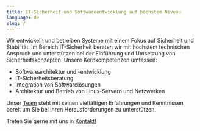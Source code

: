 ```yaml
---
title: IT-Sicherheit und Softwareentwicklung auf höchstem Niveau
language: de
slug: /
---
```


Wir entwickeln und betreiben Systeme mit einem Fokus auf Sicherheit und Stabilität. Im Bereich IT-Sicherheit beraten wir mit höchstem technischen Anspruch und unterstützen bei der Einführung und Umsetzung von Sicherheitskonzepten. Unsere Kernkompetenzen umfassen:

* Softwarearchitektur und -entwicklung
* IT-Sicherheitsberatung
* Integration von Softwarelösungen
* Architektur und Betrieb von Linux-Servern und Netzwerken 

Unser [Team](/team/) steht mit seinen vielfältigen Erfahrungen und Kenntnissen bereit um Sie bei Ihren Herausforderungen zu unterstützen.

Treten Sie gerne mit uns in [Kontakt!](/contact/)
